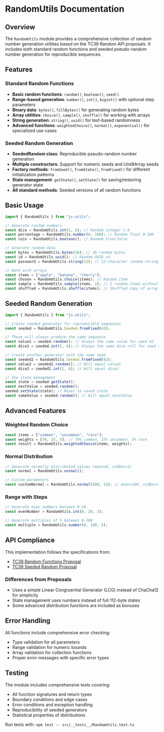 # RandomUtils Documentation

## Overview

The `RandomUtils` module provides a comprehensive collection of random number generation utilities based on the TC39 Random API proposals. It includes both standard random functions and seeded pseudo-random number generation for reproducible sequences.

## Features

### Standard Random Functions

- **Basic random functions**: `random()`, `boolean()`, `seed()`
- **Range-based generation**: `number()`, `int()`, `bigint()` with optional step parameters
- **Binary data**: `bytes()`, `fillBytes()` for generating random bytes
- **Array utilities**: `choice()`, `sample()`, `shuffle()` for working with arrays
- **String generation**: `string()`, `uuid()` for text-based randomness
- **Advanced functions**: `weightedChoice()`, `normal()`, `exponential()` for specialized use cases

### Seeded Random Generation

- **SeededRandom class**: Reproducible pseudo-random number generation
- **Multiple constructors**: Support for numeric seeds and Uint8Array seeds
- **Factory methods**: `fromSeed()`, `fromState()`, `fromFixed()` for different initialization patterns
- **State management**: `getState()`, `setState()` for saving/restoring generator state
- **All standard methods**: Seeded versions of all random functions

## Basic Usage

```typescript
import { RandomUtils } from "js-utils";

// Generate random numbers
const dice = RandomUtils.int(1, 6); // Random integer 1-6
const percentage = RandomUtils.number(0, 100); // Random float 0-100
const coin = RandomUtils.boolean(); // Random true/false

// Generate random data
const bytes = RandomUtils.bytes(16); // 16 random bytes
const id = RandomUtils.uuid(); // Random UUID v4
const password = RandomUtils.string(12); // 12-character random string

// Work with arrays
const items = ["apple", "banana", "cherry"];
const chosen = RandomUtils.choice(items); // Random item
const sample = RandomUtils.sample(items, 2); // 2 random items without replacement
const shuffled = RandomUtils.shuffle(items); // Shuffled copy of array
```

## Seeded Random Generation

```typescript
import { RandomUtils } from "js-utils";

// Create seeded generator for reproducible sequences
const seeded = RandomUtils.Seeded.fromFixed(42);

// These will always produce the same sequence
const value1 = seeded.random(); // Always the same value for seed 42
const dice1 = seeded.int(1, 6); // Always the same dice roll for seed 42

// Create another generator with the same seed
const seeded2 = RandomUtils.Seeded.fromFixed(42);
const value2 = seeded2.random(); // Will equal value1
const dice2 = seeded2.int(1, 6); // Will equal dice1

// Use state management
const state = seeded.getState();
const nextValue = seeded.random();
seeded.setState(state); // Reset to saved state
const sameValue = seeded.random(); // Will equal nextValue
```

## Advanced Features

### Weighted Random Choice

```typescript
const items = ["common", "uncommon", "rare"];
const weights = [70, 25, 5]; // 70% common, 25% uncommon, 5% rare
const result = RandomUtils.weightedChoice(items, weights);
```

### Normal Distribution

```typescript
// Generate normally distributed values (mean=0, stdDev=1)
const normal = RandomUtils.normal();

// Custom parameters
const customNormal = RandomUtils.normal(100, 15); // mean=100, stdDev=15
```

### Range with Steps

```typescript
// Generate even numbers between 0-20
const evenNumber = RandomUtils.int(0, 20, 2);

// Generate multiples of 5 between 0-100
const multiple = RandomUtils.number(0, 100, 5);
```

## API Compliance

This implementation follows the specifications from:

- [TC39 Random Functions Proposal](https://github.com/tc39/proposal-random-functions)
- [TC39 Seeded Random Proposal](https://github.com/tc39/proposal-seeded-random)

### Differences from Proposals

- Uses a simple Linear Congruential Generator (LCG) instead of ChaCha12 for simplicity
- State management uses numbers instead of full 112-byte states
- Some advanced distribution functions are included as bonuses

## Error Handling

All functions include comprehensive error checking:

- Type validation for all parameters
- Range validation for numeric bounds
- Array validation for collection functions
- Proper error messages with specific error types

## Testing

The module includes comprehensive tests covering:

- All function signatures and return types
- Boundary conditions and edge cases
- Error conditions and exception handling
- Reproducibility of seeded generators
- Statistical properties of distributions

Run tests with: `npm test -- src/__tests__/RandomUtils.test.ts`
